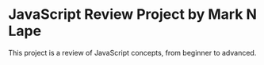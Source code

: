 # JavaScript Review Project by Mark N Lape
This project is a review of JavaScript concepts, from beginner to advanced.